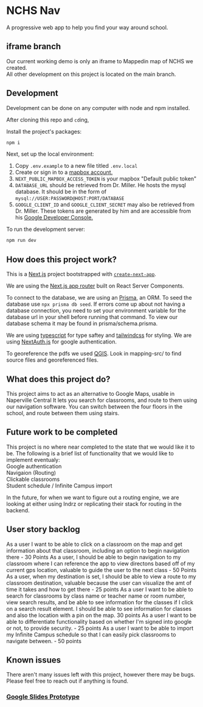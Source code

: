 # NCHS Nav 

A progressive web app to help you find your way around school.  

## iframe branch  
Our current working demo is only an iframe to Mappedin map of NCHS we created.  
All other development on this project is located on the main branch. 

## Development
Development can be done on any computer with node and npm installed.  

After cloning this repo and `cd`ing,  

Install the project's packages: 
```bash
npm i
```  
  
Next, set up the local environment:  
1. Copy `.env.example` to a new file titled `.env.local`  
2. Create or sign in to a [mapbox account.](https://account.mapbox.com/auth/signin/)  
3. `NEXT_PUBLIC_MAPBOX_ACCESS_TOKEN` is your mapbox "Default public token"   
4. `DATABASE_URL` should be retrieved from Dr. Miller. He hosts the mysql database. It should be in the form of `mysql://USER:PASSWORD@HOST:PORT/DATABASE` 
5. `GOOGLE_CLIENT_ID` and `GOOGLE_CLIENT_SECRET` may also be retrieved from Dr. Miller. These tokens are generated by him and are accessible from his [Google Developer Console.](https://console.developers.google.com/apis/credentials)
  
To run the development server:
```bash
npm run dev
```

## How does this project work?
This is a [Next.js](https://nextjs.org/) project bootstrapped with [`create-next-app`](https://github.com/vercel/next.js/tree/canary/packages/create-next-app).

We are using the [Next.js app router](https://nextjs.org/docs/app/building-your-application/routing#the-app-router) built on React Server Components.  

To connect to the database, we are using an [Prisma](https://www.prisma.io/), an ORM. To seed the database use `npx prisma db seed`. If errors come up about not having a database connection, you need to set your environment variable for the database url in your shell before running that command. To view our database schema it may be found in prisma/schema.prisma.  

We are using [typescript](https://www.typescriptlang.org/) for type saftey and [tailwindcss](https://tailwindcss.com/) for styling. We are using [NextAuth.js](https://next-auth.js.org/getting-started/introduction) for google authentication.  

To georeference the pdfs we used [QGIS](https://qgis.org/en/site/about/index.html). Look in mapping-src/ to find source files and georeferenced files.  

## What does this project do?
This project aims to act as an alternative to Google Maps, usable in Naperville Central
It lets you search for classrooms, and route to them using our navigation software.
You can switch between the four floors in the school, and route between them using stairs.

## Future work to be completed
This project is no where near completed to the state that we would like it to be. The following is a brief list of functionality that we would like to implement eventualy:   
Google authentication  
Navigaion (Routing)  
Clickable classrooms  
Student schedule / Infinite Campus import  

In the future, for when we want to figure out a routing engine, we are looking at either using Indrz or replicating their stack for routing in the backend. 

## User story backlog
As a user I want to be able to click on a classroom on the map and get information about that classroom, including an option to begin navigation there - 30 Points
As a user, I should be able to begin navigation to my classroom where I can reference the app to view directons based off of my current gps location, valuable to guide the user to the next class - 50 Points
As a user, when my destination is set, I should be able to view a route to my classroom destination, valuable because the user can visualize the amt of time it takes and how to get there - 25 points
As a user I want to be able to search for classrooms by class name or teacher name or room number, view search results, and be able to see information for the classes if I click on a search result element. I should be able to see information for classes and also the location with a pin on the map. 30 points
As a user I want to be able to differentiate functionality based on whether I'm signed into google or not, to provide security. - 25 points
As a user I want to be able to import my Infinite Campus schedule so that I can easily pick classrooms to navigate between. - 50 points

## Known issues
There aren't many issues left with this project, however there may be bugs. Please feel free to reach out if anything is found.

### [Google Slides Prototype](https://docs.google.com/presentation/d/e/2PACX-1vQ8j8_AKURo8ozA3W5ryQ42I0sR6HpW06JJ_zPJnL5D-XpF8xS6MB6skeSBxa_V2IYZHmngVdcpd5Uy/pub?start=false&loop=false&delayms=60000)

